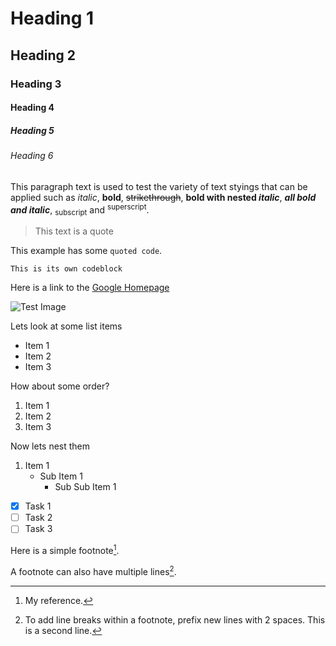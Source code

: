 # Heading 1

## Heading 2

### Heading 3

#### Heading 4

##### Heading 5

###### Heading 6

This paragraph text is used to test the variety of text styings that can be applied such as _italic_, **bold**, ~~strikethrough~~, **bold with nested _italic_**, **_all bold and italic_**, <sub>subscript</sub> and <sup>superscript</sup>.

> This text is a quote

This example has some `quoted code`.

```
This is its own codeblock
```

Here is a link to the [Google Homepage](https://www.google.com/)

![Test Image](https://docs.github.com/assets/cb-49261/mw-1000/images/help/writing/image-rendered.webp)

Lets look at some list items

-   Item 1
-   Item 2
-   Item 3

How about some order?

1. Item 1
2. Item 2
3. Item 3

Now lets nest them

1. Item 1
    - Sub Item 1
        - Sub Sub Item 1

-   [x] Task 1
-   [ ] Task 2
-   [ ] Task 3

Here is a simple footnote[^1].

A footnote can also have multiple lines[^2].

[^1]: My reference.
[^2]:
    To add line breaks within a footnote, prefix new lines with 2 spaces.
    This is a second line.

